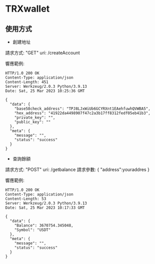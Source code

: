 # TRXwallet

## 使用方式

* 創建地址

請求方式: "GET"
uri: /createAccount

響應範例:
```
HTTP/1.0 200 OK
Content-Type: application/json
Content-Length: 451
Server: Werkzeug/2.0.3 Python/3.9.13
Date: Sat, 25 Mar 2023 10:25:36 GMT

{
  "data": {
    "base58check_address": "TPJ8LJxWiUb6GCYRXnt1EAehfuwhQVWBA5", 
    "hex_address": "41922da4498907f47c2a3b17ff8312fedf05eb41b3", 
    "private_key": "", 
    "public_key": ""
  }, 
  "meta": {
    "message": "", 
    "status": "success"
  }
}
```

* 查詢餘額

請求方式: "POST"
uri: /getbalance
請求參數:
    {
        "address":youraddres
    }

響應範例:
```
HTTP/1.0 200 OK
Content-Type: application/json
Content-Length: 53
Server: Werkzeug/2.0.3 Python/3.9.13
Date: Sat, 25 Mar 2023 10:17:33 GMT

{
  "data": {
    "Balance": 3670754.345048,
    "Symbol": "USDT"
  },
  "meta": {
    "message": "",
    "status": "success"
  }
}
```